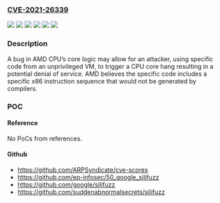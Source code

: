 ### [CVE-2021-26339](https://cve.mitre.org/cgi-bin/cvename.cgi?name=CVE-2021-26339)
![](https://img.shields.io/static/v1?label=Product&message=%20Athlon%E2%84%A2%20Series%20&color=blue)
![](https://img.shields.io/static/v1?label=Product&message=%20EPYC%E2%84%A2%20Processors%20&color=blue)
![](https://img.shields.io/static/v1?label=Product&message=Ryzen%E2%84%A2%20Series%20&color=blue)
![](https://img.shields.io/static/v1?label=Version&message=%3D%20various%20%20&color=brighgreen)
![](https://img.shields.io/static/v1?label=Version&message=%3D%20various%20&color=brighgreen)
![](https://img.shields.io/static/v1?label=Vulnerability&message=tbd&color=brighgreen)

### Description

A bug in AMD CPU’s core logic may allow for an attacker, using specific code from an unprivileged VM, to trigger a CPU core hang resulting in a potential denial of service. AMD believes the specific code includes a specific x86 instruction sequence that would not be generated by compilers.

### POC

#### Reference
No PoCs from references.

#### Github
- https://github.com/ARPSyndicate/cve-scores
- https://github.com/ep-infosec/50_google_silifuzz
- https://github.com/google/silifuzz
- https://github.com/suddenabnormalsecrets/silifuzz

